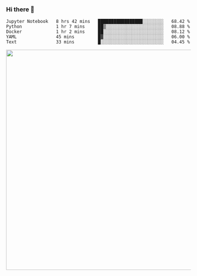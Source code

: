 ### Hi there 👋

<!--START_SECTION:waka-->
```text
Jupyter Notebook   8 hrs 42 mins   █████████████████░░░░░░░░   68.42 % 
Python             1 hr 7 mins     ██▒░░░░░░░░░░░░░░░░░░░░░░   08.88 % 
Docker             1 hr 2 mins     ██░░░░░░░░░░░░░░░░░░░░░░░   08.12 % 
YAML               45 mins         █▓░░░░░░░░░░░░░░░░░░░░░░░   06.00 % 
Text               33 mins         █░░░░░░░░░░░░░░░░░░░░░░░░   04.45 % 
```
<!--END_SECTION:waka-->

<img src="https://wakatime.com/share/@QuantumA/fc1cfcd9-4c6f-41e9-9c18-f86f6df42a11.svg?sanitize=true" width="600">

<!--
**QuantumA/QuantumA** is a ✨ _special_ ✨ repository because its `README.md` (this file) appears on your GitHub profile.

Here are some ideas to get you started:

- 🔭 I’m currently working on ...
- 🌱 I’m currently learning ...
- 👯 I’m looking to collaborate on ...
- 🤔 I’m looking for help with ...
- 💬 Ask me about ...
- 📫 How to reach me: ...
- 😄 Pronouns: ...
- ⚡ Fun fact: ...
-->
